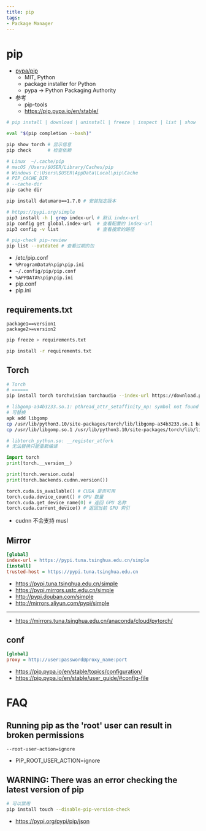 ```yaml
---
title: pip
tags:
- Package Manager
---
```


# pip

- [pypa/pip](https://github.com/pypa/pip)
  - MIT, Python
  - package installer for Python
  - pypa -> Python Packaging Authority
- 参考
  - pip-tools
  - https://pip.pypa.io/en/stable/

```bash
# pip install | download | uninstall | freeze | inspect | list | show | check | config | search | cache | index | wheel | hash | debug

eval "$(pip completion --bash)"

pip show torch # 显示信息
pip check      # 检查依赖

# Linux  ~/.cache/pip
# macOS /Users/$USER/Library/Caches/pip
# Windows C:\Users\$USER\AppData\Local\pip\Cache
# PIP_CACHE_DIR
# --cache-dir
pip cache dir

pip install datumaro==1.7.0 # 安装指定版本

# https://pypi.org/simple
pip3 install -h | grep index-url # 默认 index-url
pip config get global.index-url  # 查看配置的 index-url
pip3 config -v list              # 查看搜索的路径

# pip-check pip-review
pip list --outdated # 查看过期的包
```

- /etc/pip.conf
- `%ProgramData%\pip\pip.ini`
- `~/.config/pip/pip.conf`
- `%APPDATA%\pip\pip.ini`
- pip.conf
- pip.ini

## requirements.txt

```
package1==version1
package2>=version2
```

```bash
pip freeze > requirements.txt

pip install -r requirements.txt
```

## Torch

```bash
# Torch
# ======
pip install torch torchvision torchaudio --index-url https://download.pytorch.org/whl/cpu

# libgomp-a34b3233.so.1: pthread_attr_setaffinity_np: symbol not found
# 可替换
apk add libgomp
cp /usr/lib/python3.10/site-packages/torch/lib/libgomp-a34b3233.so.1 backup/
cp /usr/lib/libgomp.so.1 /usr/lib/python3.10/site-packages/torch/lib/libgomp-a34b3233.so.1

# libtorch_python.so: __register_atfork
# 无法替换只能重新编译
```

```py
import torch
print(torch.__version__)

print(torch.version.cuda)
print(torch.backends.cudnn.version())

torch.cuda.is_available() # CUDA 是否可用
torch.cuda.device_count() # GPU 数量
torch.cuda.get_device_name(0) # 返回 GPU 名称
torch.cuda.current_device() # 返回当前 GPU 索引
```

- cudnn 不会支持 musl

## Mirror

```ini title="~/.pip/pip.conf"
[global]
index-url = https://pypi.tuna.tsinghua.edu.cn/simple
[install]
trusted-host = https://pypi.tuna.tsinghua.edu.cn
```

- https://pypi.tuna.tsinghua.edu.cn/simple
- https://pypi.mirrors.ustc.edu.cn/simple
- http://pypi.douban.com/simple
- http://mirrors.aliyun.com/pypi/simple

---

- https://mirrors.tuna.tsinghua.edu.cn/anaconda/cloud/pytorch/

## conf

```ini
[global]
proxy = http://user:password@proxy_name:port
```

- https://pip.pypa.io/en/stable/topics/configuration/
- https://pip.pypa.io/en/stable/user_guide/#config-file

# FAQ

## Running pip as the 'root' user can result in broken permissions

```
--root-user-action=ignore
```

- PIP_ROOT_USER_ACTION=ignore

## WARNING: There was an error checking the latest version of pip

```bash
# 可以禁用
pip install touch --disable-pip-version-check
```

- https://pypi.org/pypi/pip/json
